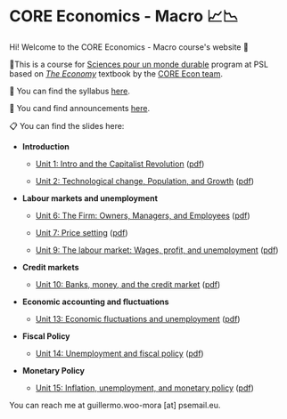 # CORE Economics - Macro :chart_with_upwards_trend::chart_with_downwards_trend:

Hi! Welcome to the CORE Economics - Macro course's website :wave:

:closed_book:This is a course for [Sciences pour un monde durable](https://psl.eu/formation/sciences-monde-durable) program at PSL based on [*The Economy*](https://www.core-econ.org/the-economy/) textbook by the [CORE Econ team](https://www.core-econ.org/).

:paperclip: You can find the syllabus [here](https://www.dropbox.com/s/74ffij317pos38w/Woo-Mora.%20Syllabus%20CORE%20Econ%20Macro%20PSL.pdf?dl=0).

:loudspeaker: You cand find announcements [here](https://github.com/woomora/CORE-econ-macro/blob/master/announcements.md).

:clipboard: You can find the slides here:

- **Introduction**

  - [Unit 1: Intro and the Capitalist Revolution](https://woomora.github.io/CORE-econ-macro/Unit-1/core-unit1.html#1) ([pdf](https://github.com/woomora/CORE-econ-macro/blob/master/Unit-1/core-unit1.pdf))

  - [Unit 2: Technological change, Population, and Growth](https://woomora.github.io/CORE-econ-macro/Unit-2/core-unit2.html#1) ([pdf](https://github.com/woomora/CORE-econ-macro/blob/master/Unit-2/core-unit2.pdf))

- **Labour markets and unemployment**

  - [Unit 6: The Firm: Owners, Managers, and Employees](https://woomora.github.io/CORE-econ-macro/Unit-6/core-unit6.html#1) ([pdf](https://github.com/woomora/CORE-econ-macro/blob/master/Unit-6/core-unit6.pdf))

  - [Unit 7: Price setting](https://woomora.github.io/CORE-econ-macro/Unit-7/core-unit7.html#1) ([pdf](https://github.com/woomora/CORE-econ-macro/blob/master/Unit-7/core-unit7.pdf))

  - [Unit 9: The labour market: Wages, profit, and unemployment](https://woomora.github.io/CORE-econ-macro/Unit-9/core-unit9.html#1) ([pdf](https://github.com/woomora/CORE-econ-macro/blob/master/Unit-9/core-unit9.pdf))

- **Credit markets**

  - [Unit 10: Banks, money, and the credit market](https://woomora.github.io/CORE-econ-macro/Unit-10/core-unit10.html#1) ([pdf](https://github.com/woomora/CORE-econ-macro/blob/master/Unit-10/core-unit10.pdf))


- **Economic accounting and fluctuations**

  - [Unit 13: Economic fluctuations and unemployment](https://woomora.github.io/CORE-econ-macro/Unit-13/core-unit13.html#1) ([pdf](https://github.com/woomora/CORE-econ-macro/blob/master/Unit-13/core-unit13.pdf))

- **Fiscal Policy**

  - [Unit 14: Unemployment and fiscal policy](https://woomora.github.io/CORE-econ-macro/Unit-14/core-unit14.html#1) ([pdf](https://github.com/woomora/CORE-econ-macro/blob/master/Unit-14/core-unit14.pdf))

- **Monetary Policy**

  - [Unit 15: Inflation, unemployment, and monetary policy](https://woomora.github.io/CORE-econ-macro/Unit-15/core-unit15.html#1) ([pdf](https://github.com/woomora/CORE-econ-macro/blob/master/Unit-15/core-unit15.pdf))


You can reach me at guillermo.woo-mora [at] psemail.eu.
